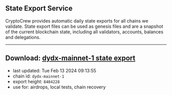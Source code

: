 ## State Export Service
CryptoCrew provides automatic daily state exports for all chains we validate. State export files can be used as genesis files and are a snapshot of the current blockchain state, including all validators, accounts, balances and delegations.

---
**Download: [dydx-mainnet-1 state export](https://dl-tyo.ccvalidators.com/SERVICE/dydx/dydx-mainnet-1_export_8404228.json)**
---

- last updated: Tue Feb 13 2024 09:13:55
- chain id: `dydx-mainnet-1`
- export height: `8404228`
- use for: airdrops, local tests, chain recovery
